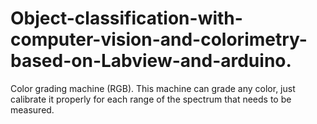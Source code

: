 # Object-classification-with-computer-vision-and-colorimetry-based-on-Labview-and-arduino.
Color grading machine (RGB). This machine can grade any color, just calibrate it properly for each range of the spectrum that needs to be measured. 

